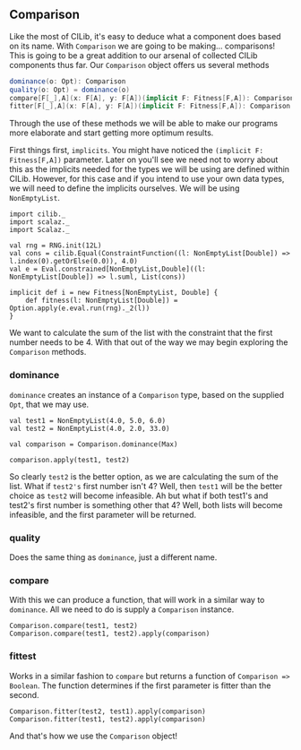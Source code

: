 ## Comparison

Like the most of CILib, it's easy to deduce what a component does based on its name.
With `Comparison` we are going to be making... comparisons!
This is going to be a great addition to our arsenal of collected CILib components thus far.
Our `Comparison` object offers us several methods

```scala
dominance(o: Opt): Comparison
quality(o: Opt) = dominance(o)
compare[F[_],A](x: F[A], y: F[A])(implicit F: Fitness[F,A]): Comparison => F[A]
fitter[F[_],A](x: F[A], y: F[A])(implicit F: Fitness[F,A]): Comparison => Boolean
```

Through the use of these methods we will be able to make our programs more elaborate and start getting more optimum results.

First things first, `implicits`.
You might have noticed the `(implicit F: Fitness[F,A])` parameter.
Later on you'll see we need not to worry about this as the implicits needed for the types we will
be using are defined within CILib.
However, for this case and if you intend to use your own data types, we will
need to define the implicits ourselves.
We will be using `NonEmptyList`.

```tut:book:invisible
import cilib._
import scalaz._
import Scalaz._
```
```tut:book:silent
val rng = RNG.init(12L)
val cons = cilib.Equal(ConstraintFunction((l: NonEmptyList[Double]) => l.index(0).getOrElse(0.0)), 4.0)
val e = Eval.constrained[NonEmptyList,Double]((l: NonEmptyList[Double]) => l.suml, List(cons))

implicit def i = new Fitness[NonEmptyList, Double] {
    def fitness(l: NonEmptyList[Double]) = Option.apply(e.eval.run(rng)._2(l))
}
```

We want to calculate the sum of the list with the constraint that the first number needs to be 4.
With that out of the way we may begin exploring the `Comparison` methods.

### dominance

`dominance` creates an instance of a `Comparison` type, based on the supplied `Opt`, that we may use.

```tut:book:silent
val test1 = NonEmptyList(4.0, 5.0, 6.0)
val test2 = NonEmptyList(4.0, 2.0, 33.0)

val comparison = Comparison.dominance(Max)
```
```tut:book
comparison.apply(test1, test2)
```

So clearly `test2` is the better option, as we are calculating the sum of the list.
What if `test2's` first number isn't 4?
Well, then `test1` will be the better choice as `test2` will become infeasible.
Ah but what if both test1's and test2's first number is something other that 4?
Well, both lists will become infeasible, and the first parameter will be returned.

### quality

Does the same thing as `dominance`, just a different name.

### compare

With this we can produce a function, that will work in a similar way to `dominance`.
All we need to do is supply a `Comparison` instance.

```tut:book
Comparison.compare(test1, test2)
Comparison.compare(test1, test2).apply(comparison)
```

### fittest

Works in a similar fashion to `compare` but returns a function of `Comparison => Boolean`.
The function determines if the first parameter is fitter than the second.

```tut:book
Comparison.fitter(test2, test1).apply(comparison)
Comparison.fitter(test1, test2).apply(comparison)
```

And that's how we use the `Comparison` object!
